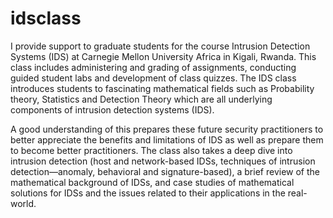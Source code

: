 # idsclass
I provide support to graduate students for the course Intrusion Detection Systems (IDS) at Carnegie Mellon University Africa in Kigali, Rwanda. This class includes administering and grading of assignments, conducting guided student labs and development of class quizzes. The IDS class introduces students to fascinating mathematical fields such as Probability theory, Statistics and Detection Theory which are all underlying components of intrusion detection systems (IDS). 

A good understanding of this prepares these future security practitioners to better appreciate the benefits and limitations of IDS as well as prepare them to become better practitioners. The class also takes a deep dive into intrusion detection (host and network-based IDSs, techniques of intrusion detection—anomaly, behavioral and signature-based), a brief review of the mathematical background of IDSs, and case studies of mathematical solutions for IDSs and the issues related to their applications in the real-world.
